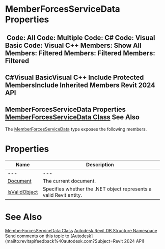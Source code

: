 # MemberForcesServiceData Properties

﻿
 Code: All Code: Multiple Code: C# Code: Visual Basic Code: Visual C++  Members: Show All Members: Filtered Members: Filtered Members: Filtered   
---  
C#Visual BasicVisual C++
Include Protected MembersInclude Inherited Members
Revit 2024 API  
---  
MemberForcesServiceData Properties  
[MemberForcesServiceData Class](67d4a404-89bb-7d7e-3198-dd6fd596dcf1.md "MemberForcesServiceData Class") See Also  
---  
The [MemberForcesServiceData](67d4a404-89bb-7d7e-3198-dd6fd596dcf1.md "MemberForcesServiceData Class") type exposes the following members.
# Properties
| Name | Description |
| --- | --- |
| --- | --- | --- |
| [Document](10f89224-a663-9eca-0824-b8258c9a2bf0.md "Document Property") | The current document. |
| [IsValidObject](f8fd9323-1174-967c-ebe8-8ea385ddeab9.md "IsValidObject Property") | Specifies whether the .NET object represents a valid Revit entity. |

# See Also
[MemberForcesServiceData Class](67d4a404-89bb-7d7e-3198-dd6fd596dcf1.md "MemberForcesServiceData Class")
[Autodesk.Revit.DB.Structure Namespace](d586b341-f687-9d90-e96d-255806b7d4fc.md "Autodesk.Revit.DB.Structure Namespace")
Send comments on this topic to [Autodesk](mailto:revitapifeedback%40autodesk.com?Subject=Revit 2024 API)